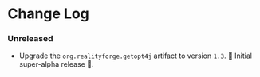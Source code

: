 # Change Log

### Unreleased

* Upgrade the `org.realityforge.getopt4j` artifact to version `1.3`.
 ‎🎉	Initial super-alpha release ‎🎉.

